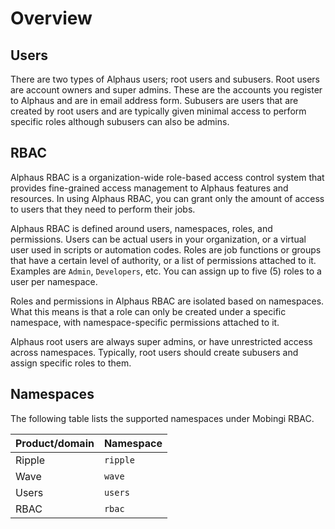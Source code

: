 # Overview

## Users

There are two types of Alphaus users; root users and subusers. Root users are account owners and super admins. These are the accounts you register to Alphaus and are in email address form. Subusers are users that are created by root users and are typically given minimal access to perform specific roles although subusers can also be admins.

## RBAC

Alphaus RBAC is a organization-wide role-based access control system that provides fine-grained access management to Alphaus features and resources. In using Alphaus RBAC, you can grant only the amount of access to users that they need to perform their jobs.

Alphaus RBAC is defined around users, namespaces, roles, and permissions. Users can be actual users in your organization, or a virtual user used in scripts or automation codes. Roles are job functions or groups that have a certain level of authority, or a list of permissions attached to it. Examples are `Admin`, `Developers`, etc. You can assign up to five \(5\) roles to a user per namespace.

Roles and permissions in Alphaus RBAC are isolated based on namespaces. What this means is that a role can only be created under a specific namespace, with namespace-specific permissions attached to it.

Alphaus root users are always super admins, or have unrestricted access across namespaces. Typically, root users should create subusers and assign specific roles to them.

## Namespaces

The following table lists the supported namespaces under Mobingi RBAC.

| Product/domain | Namespace |
| :--- | :--- |
| Ripple | `ripple` |
| Wave | `wave` |
| Users | `users` |
| RBAC | `rbac` |

